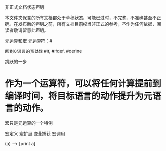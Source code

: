 非正式文档状态声明

本文件夹保含的所有文档都处于草稿状态，可能已过时，不完整，不准确甚至不正确。在发布新的声明之前，所有文档目前权当非正式的参考，不作为任何依据，阅读者敬请留意此声明。

元运算和宏
  元运算符：#

回到C语言的预处理
  #if, #ifdef, #define

跳跃的一步
  # 作为一个运算符，可以将任何计算提前到编译时间，将目标语言的动作提升为元语言的动作。

宏只是元运算的一个特例

  宏定义
  宏扩展
  变量捕获
  宏调用

  (a) --> [print a]
